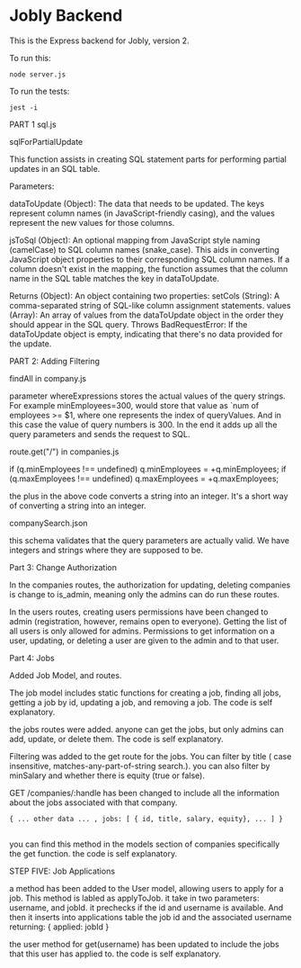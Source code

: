 # Jobly Backend

This is the Express backend for Jobly, version 2.

To run this:

    node server.js
    
To run the tests:

    jest -i
PART 1
sql.js
	
sqlForPartialUpdate 

This function assists in creating SQL statement parts for performing partial updates in an SQL table.

Parameters:

dataToUpdate (Object): The data that needs to be updated. The keys represent column names (in JavaScript-friendly casing), and the values represent the new values for those columns.

jsToSql (Object): An optional mapping from JavaScript style naming (camelCase) to SQL column names (snake_case). This aids in converting JavaScript object properties to their corresponding SQL column names. If a column doesn't exist in the mapping, the function assumes that the column name in the SQL table matches the key in dataToUpdate.

Returns
(Object): An object containing two properties:
setCols (String): A comma-separated string of SQL-like column assignment statements.
values (Array): An array of values from the dataToUpdate object in the order they should appear in the SQL query.
Throws
BadRequestError: If the dataToUpdate object is empty, indicating that there's no data provided for the update.

PART 2: Adding Filtering

findAll in company.js

parameter whereExpressions stores the actual values of the query strings. For example minEmployees=300, would store that value as `num of employees >= $1, where one represents the index of queryValues. And in this case the value of query numbers is 300. In the end it adds up all the query parameters and sends the request to SQL. 

route.get("/") in companies.js

  if (q.minEmployees !== undefined) q.minEmployees = +q.minEmployees;
  if (q.maxEmployees !== undefined) q.maxEmployees = +q.maxEmployees;

the plus in the above code converts a string into an integer. It's a short way of converting a string into an integer. 

companySearch.json

this schema validates that the query parameters are actually valid. We have integers and strings where they are supposed to be. 

Part 3: Change Authorization

In the companies routes, the authorization for updating, deleting companies is change to is_admin, meaning only the admins can do run these routes. 

In the users routes, creating users permissions have been changed to admin (registration, however, remains open to everyone). Getting the list of all users is only allowed for admins. Permissions to get information on a user, updating, or deleting a user are given to the admin and to that user. 

Part 4: Jobs

Added Job Model, and routes. 

The job model includes static functions for creating a job, finding all jobs, getting a job by id, updating a job, and removing a job. The code is self explanatory. 

the jobs routes were added. anyone can get the jobs, but only admins can add, update, or delete them. The code is self explanatory. 

Filtering was added to the get route for the jobs. You can filter by title ( case insensitive, matches-any-part-of-string search.). you can also filter by minSalary and whether there is equity (true or false).

GET /companies/:handle has been changed to include all the information about the jobs associated with that company.  

`{ ... other data ... , jobs: [ { id, title, salary, equity}, ... ] }`

##

you can find this method in the models section of companies specifically the get function. the code is self explanatory. 

STEP FIVE: Job Applications

a method has been added to the User model, allowing users to apply for a job. This method is labled as applyToJob. it take in two parameters: username, and jobId. it prechecks if the id and username is available. And then it inserts into applications table the job id and the associated username returning: { applied: jobId }

the user method for get(username) has been updated to include the jobs that this user has applied to. the code is self explanatory. 











